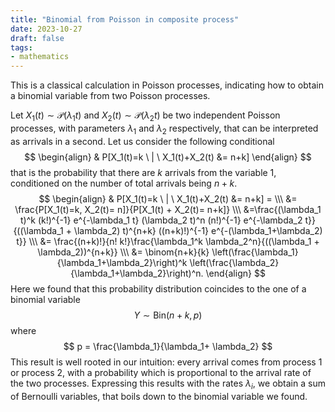 ```yaml
---
title: "Binomial from Poisson in composite process"
date: 2023-10-27
draft: false
tags: 
- mathematics
---
```


This is a classical calculation in Poisson processes, indicating how to obtain a binomial variable from two Poisson processes.

Let $X_1(t) \sim \mathcal{P}(\lambda_1 t)$ and $X_2(t) \sim \mathcal{P}(\lambda_2 t)$ be two independent Poisson processes, with parameters $\lambda_1$ and $\lambda_2$ respectively, that can be interpreted as arrivals in a second. Let us consider the following conditional
$$
\begin{align}
    & P[X_1(t)=k \ | \ X_1(t)+X_2(t) &= n+k]
    \end{align}
$$
that is the probability that there are $k$ arrivals from the variable 1, conditioned on the number of total arrivals being $n+k$.
$$
\begin{align}
    & P[X_1(t)=k \ | \  X_1(t)+X_2(t) &= n+k] = \\\
      &= \frac{P[X_1(t)=k, X_2(t)= n]}{P[X_1(t) + X_2(t)= n+k]} \\\
    &=\frac{(\lambda_1 t)^k (k!)^{-1} e^{-\lambda_1 t} (\lambda_2 t)^n (n!)^{-1} e^{-\lambda_2 t}}{((\lambda_1 + \lambda_2) t)^{n+k} ((n+k)!)^{-1} e^{-(\lambda_1+\lambda_2) t}} \\\
    &= \frac{(n+k)!}{n! k!}\frac{\lambda_1^k \lambda_2^n}{((\lambda_1 + \lambda_2))^{n+k}} \\\
    &= \binom{n+k}{k} \left(\frac{\lambda_1}{\lambda_1+\lambda_2}\right)^k \left(\frac{\lambda_2}{\lambda_1+\lambda_2}\right)^n.
\end{align}
$$
Here we found that this probability distribution coincides to the one of a binomial variable
$$
Y \sim \text{Bin}(n+k, p)
$$
where
$$
p = \frac{\lambda_1}{\lambda_1+ \lambda_2}
$$
This result is well rooted in our intuition: every arrival comes from process 1 or process 2, with a probability which is proportional to the arrival rate of the two processes. Expressing this results with the rates $\lambda_i$, we obtain a sum of Bernoulli variables, that boils down to the binomial variable we found.



